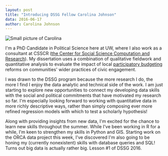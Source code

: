 ```yaml
---
layout: post
title: "Introducing DSSG Fellow Carolina Johnson"
data: 2016-06-17
author: Carolina Johnson
---
```


![Small picture of Carolina]({{site.url}}/assets/images/carolina-small.jpg)

I'm a PhD Candidate in Political Science here at UW, where I also work as a consultant at CSSCR ([the Center for Social Science Computation and Research](http://csscr.washington.edu)).  My dissertation uses a combination of qualitative fieldwork and quantitative analysis to evaluate the impact of local [participatory budgeting](www.participatorybudgeting.org) reforms on communities' wider practices of civic engagement.

I was drawn to the DSSG program because the more research I do, the more I find I enjoy the data analytic and technical side of the work. I am just starting to explore new opportunities to connect my developing data skills with the social and political commitments that have motivated my research so far.  I'm especially looking forward to working with quantitative data in more richly descriptive ways, rather than simply composing ever more refined regression models with which to test a scholarly hypothesis!  

 Along with providing insights from new data, I'm excited for the chance to learn new skills throughout the summer.  While I've been working in R for a while, I'm keen to strengthen my skills in Python and GIS. Starting work on the ORCA data project this week, I've discovered I'm also going to be honing my (currently nonexistent) skills with database queries and SQL!  Turns out big data is actually rather big.  Lesson #1 of DSSG 2016.